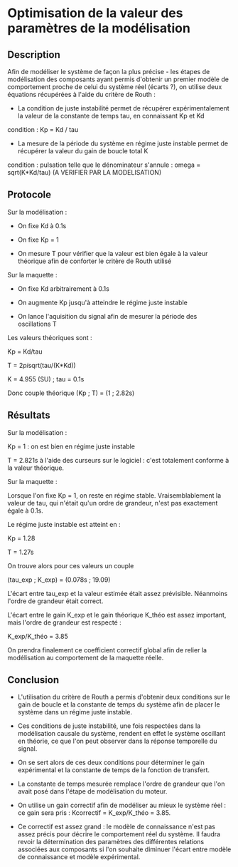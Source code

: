 # Optimisation de la valeur des paramètres de la modélisation



## Description

Afin de modéliser le système de façon la plus précise - les étapes de modélisation des composants ayant permis d'obtenir un premier modèle de comportement proche de celui du système réel (écarts ?), on utilise deux équations récupérées à l'aide du critère de Routh :

- La condition de juste instabilité permet de récupérer expérimentalement la valeur de la constante de temps tau, en connaissant Kp et Kd

condition : Kp = Kd / tau

- La mesure de la période du système en régime juste instable permet de récupérer la valeur du gain de boucle total K

condition : pulsation telle que le dénominateur s'annule : omega = sqrt(K*Kd/tau) (A VERIFIER PAR LA MODELISATION)



## Protocole


Sur la modélisation :

- On fixe Kd à 0.1s

- On fixe Kp = 1

- On mesure T pour vérifier que la valeur est bien égale à la valeur théorique afin de conforter le critère de Routh utilisé


Sur la maquette : 

- On fixe Kd arbitrairement à 0.1s

- On augmente Kp jusqu'à atteindre le régime juste instable

- On lance l'aquisition du signal afin de mesurer la période des oscillations T


Les valeurs théoriques sont :

Kp = Kd/tau

T = 2*pi*sqrt(tau/(K*Kd))

K = 4.955 (SU) ; tau = 0.1s

Donc couple théorique (Kp ; T) = (1 ; 2.82s)



## Résultats


Sur la modélisation :

Kp = 1 : on est bien en régime juste instable

T = 2.821s à l'aide des curseurs sur le logiciel : c'est totalement conforme à la valeur théorique.


Sur la maquette :

Lorsque l'on fixe Kp = 1, on reste en régime stable. Vraisemblablement la valeur de tau, qui n'était qu'un ordre de grandeur, n'est pas exactement égale à 0.1s.

Le régime juste instable est atteint en :

Kp = 1.28

T = 1.27s

On trouve alors pour ces valeurs un couple 

(tau_exp ; K_exp) = (0.078s ; 19.09)

L'écart entre tau_exp et la valeur estimée était assez prévisible. Néanmoins l'ordre de grandeur était correct.

L'écart entre le gain K_exp et le gain théorique K_théo est assez important, mais l'ordre de grandeur est respecté :

K_exp/K_théo = 3.85

On prendra finalement ce coefficient correctif global afin de relier la modélisation au comportement de la maquette réelle.


## Conclusion


- L'utilisation du critère de Routh a permis d'obtenir deux conditions sur le gain de boucle et la constante de temps du système afin de placer le système dans un régime juste instable.


- Ces conditions de juste instabilité, une fois respectées dans la modélisation causale du système, rendent en effet le système oscillant en théorie, ce que l'on peut observer dans la réponse temporelle du signal.


- On se sert alors de ces deux conditions pour déterminer le gain expérimental et la constante de temps de la fonction de transfert.


- La constante de temps mesurée remplace l'ordre de grandeur que l'on avait posé dans l'étape de modélisation du moteur.


- On utilise un gain correctif afin de modéliser au mieux le système réel : ce gain sera pris : Kcorrectif = K_exp/K_théo = 3.85. 

- Ce correctif est assez grand : le modèle de connaissance n'est pas assez précis pour décrire le comportement réel du système. Il faudra revoir la détermination des paramètres des différentes relations associées aux composants si l'on souhaite diminuer l'écart entre modèle de connaissance et modèle expérimental.